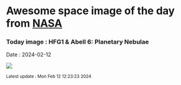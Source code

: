
# Awesome space image of the day from [NASA](https://api.nasa.gov/)

### Today image : HFG1 & Abell 6: Planetary Nebulae
Date : 2024-02-12

![](https://apod.nasa.gov/apod/image/2402/Hfg1Abell6_CadenaCoulon_1080.jpg)

<small>Latest update : Mon Feb 12 12:23:23 2024</small>
        